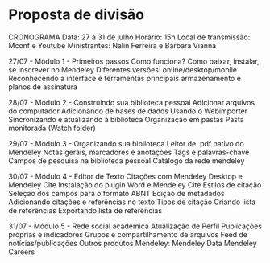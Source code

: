 # Proposta de divisão

CRONOGRAMA Data: 27 a 31 de julho Horário: 15h Local de transmissão: Mconf e Youtube Ministrantes: Nalin Ferreira e Bárbara Vianna

27/07 - Módulo 1 - Primeiros passos Como funciona? Como baixar, instalar, se inscrever no Mendeley Diferentes versões: online/desktop/mobile Reconhecendo a interface e ferramentas principais armazenamento e planos de assinatura

28/07 - Módulo 2 - Construindo sua biblioteca pessoal Adicionar arquivos do computador Adicionando de bases de dados Usando o Webimporter Sincronizando e atualizando a biblioteca Organização em pastas Pasta monitorada \(Watch folder\)

29/07 - Módulo 3 - Organizando sua biblioteca Leitor de .pdf nativo do Mendeley Notas gerais, marcadores e anotações Tags e palavras-chave Campos de pesquisa na biblioteca pessoal Catálogo da rede mendeley

30/07 - Módulo 4 - Editor de Texto Citações com Mendeley Desktop e Mendeley Cite Instalação do plugin Word e Mendeley Cite Estilos de citação Seleção dos campos para o formato ABNT Edição de metadados Adicionando citações e referências no texto Tipos de citação Criando lista de referências Exportando lista de referências

31/07 - Módulo 5 - Rede social acadêmica Atualização de Perfil Publicações próprias e indicadores Grupos e compartilhamento de arquivos Feed de notícias/publicações Outros produtos Mendeley: Mendeley Data Mendeley Careers


